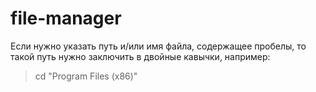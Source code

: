 # file-manager
Если нужно указать путь и/или имя файла, содержащее пробелы, то такой путь нужно заключить в двойные кавычки, например:
>cd "Program Files (x86)"